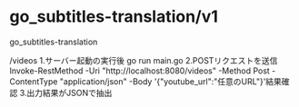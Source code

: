 # go_subtitles-translation/v1
go_subtitles-translation

/videos
1.サーバー起動の実行後
go run main.go 
2.POSTリクエストを送信
Invoke-RestMethod -Uri "http://localhost:8080/videos" -Method Post -ContentType "application/json" -Body '{"youtube_url":"任意のURL"}'結果確認
3.出力結果がJSONで抽出

